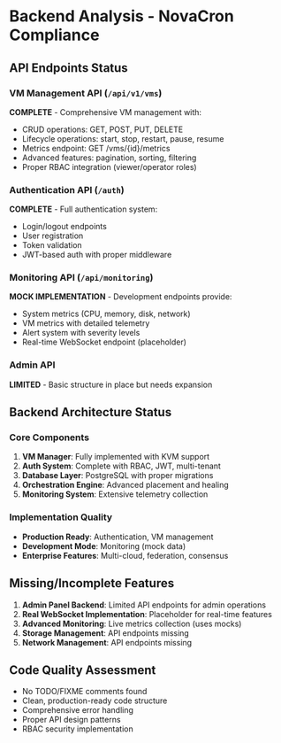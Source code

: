 # Backend Analysis - NovaCron Compliance

## API Endpoints Status
### VM Management API (`/api/v1/vms`)
**COMPLETE** - Comprehensive VM management with:
- CRUD operations: GET, POST, PUT, DELETE
- Lifecycle operations: start, stop, restart, pause, resume
- Metrics endpoint: GET /vms/{id}/metrics
- Advanced features: pagination, sorting, filtering
- Proper RBAC integration (viewer/operator roles)

### Authentication API (`/auth`)
**COMPLETE** - Full authentication system:
- Login/logout endpoints
- User registration
- Token validation
- JWT-based auth with proper middleware

### Monitoring API (`/api/monitoring`)
**MOCK IMPLEMENTATION** - Development endpoints provide:
- System metrics (CPU, memory, disk, network)
- VM metrics with detailed telemetry
- Alert system with severity levels
- Real-time WebSocket endpoint (placeholder)

### Admin API
**LIMITED** - Basic structure in place but needs expansion

## Backend Architecture Status
### Core Components
1. **VM Manager**: Fully implemented with KVM support
2. **Auth System**: Complete with RBAC, JWT, multi-tenant
3. **Database Layer**: PostgreSQL with proper migrations
4. **Orchestration Engine**: Advanced placement and healing
5. **Monitoring System**: Extensive telemetry collection

### Implementation Quality
- **Production Ready**: Authentication, VM management
- **Development Mode**: Monitoring (mock data)
- **Enterprise Features**: Multi-cloud, federation, consensus

## Missing/Incomplete Features
1. **Admin Panel Backend**: Limited API endpoints for admin operations
2. **Real WebSocket Implementation**: Placeholder for real-time features
3. **Advanced Monitoring**: Live metrics collection (uses mocks)
4. **Storage Management**: API endpoints missing
5. **Network Management**: API endpoints missing

## Code Quality Assessment
- No TODO/FIXME comments found
- Clean, production-ready code structure
- Comprehensive error handling
- Proper API design patterns
- RBAC security implementation